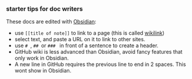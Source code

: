 ### starter tips for doc writers
These docs are edited with [Obsidian](http://www.obsidian.md):
- use `[[title of note]]` to link to a page (this is called [wikilink](https://en.wikipedia.org/wiki/Help:Link))
- select text, and paste a URL on it to link to other sites.
- use `# `, `## `or `### ` in front of a sentence to create a header.
- GitHub wiki is less advanced than Obsidian, avoid fancy features that only work in Obsidian. 
- A new line in GitHub requires the previous line to end in 2 spaces. This wont show in Obsidian.
